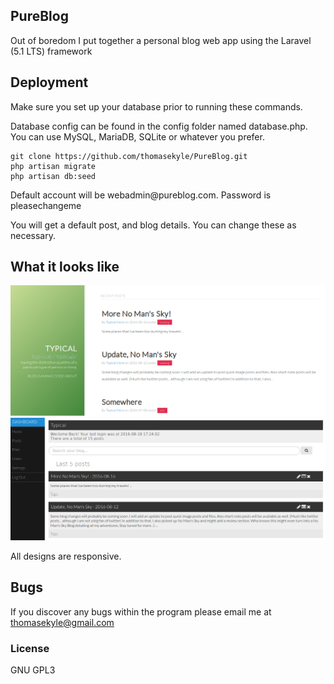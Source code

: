 ## PureBlog
Out of boredom I put together a personal blog web app using the Laravel (5.1 LTS) framework

## Deployment
<p>Make sure you set up your database prior to running these commands.</p>
<p>Database config can be found in the config folder named database.php. You can use MySQL, MariaDB, SQLite or whatever you prefer.
</p>

    git clone https://github.com/thomasekyle/PureBlog.git
    php artisan migrate
    php artisan db:seed
  
<p>Default account will be webadmin@pureblog.com. Password is pleasechangeme</p>
<p>You will get a default post, and blog details. You can change these as necessary.</p>


## What it looks like
![ScreenShot](purefront.png)
![ScreenShot](pureback.png)

All designs are responsive.

## Bugs
If you discover any bugs within the program please email me at thomasekyle@gmail.com

### License
GNU GPL3
